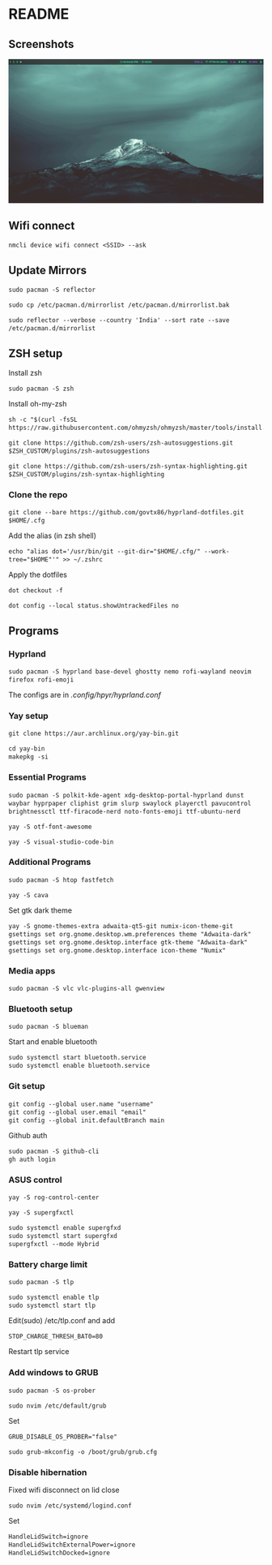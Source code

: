 # README

## Screenshots

![Screenshot 1](Screenshots/sshot1.png)

## Wifi connect

```
nmcli device wifi connect <SSID> --ask
```

## Update Mirrors

```
sudo pacman -S reflector
```

```
sudo cp /etc/pacman.d/mirrorlist /etc/pacman.d/mirrorlist.bak
```

```
sudo reflector --verbose --country 'India' --sort rate --save /etc/pacman.d/mirrorlist
```

## ZSH setup

Install zsh

```
sudo pacman -S zsh
```

Install oh-my-zsh

```
sh -c "$(curl -fsSL https://raw.githubusercontent.com/ohmyzsh/ohmyzsh/master/tools/install.sh)"
```

```
git clone https://github.com/zsh-users/zsh-autosuggestions.git $ZSH_CUSTOM/plugins/zsh-autosuggestions
```

```
git clone https://github.com/zsh-users/zsh-syntax-highlighting.git $ZSH_CUSTOM/plugins/zsh-syntax-highlighting
```

### Clone the repo

```
git clone --bare https://github.com/govtx86/hyprland-dotfiles.git $HOME/.cfg
```

Add the alias (in zsh shell)

```
echo "alias dot='/usr/bin/git --git-dir="$HOME/.cfg/" --work-tree="$HOME"'" >> ~/.zshrc
```

Apply the dotfiles

```
dot checkout -f
```

```
dot config --local status.showUntrackedFiles no
```

## Programs

### Hyprland

```
sudo pacman -S hyprland base-devel ghostty nemo rofi-wayland neovim firefox rofi-emoji
```

The configs are in *.config/hpyr/hyprland.conf*

### Yay setup

```
git clone https://aur.archlinux.org/yay-bin.git
```

```
cd yay-bin
makepkg -si
```

### Essential Programs

```
sudo pacman -S polkit-kde-agent xdg-desktop-portal-hyprland dunst waybar hyprpaper cliphist grim slurp swaylock playerctl pavucontrol brightnessctl ttf-firacode-nerd noto-fonts-emoji ttf-ubuntu-nerd
```

```
yay -S otf-font-awesome
```

```
yay -S visual-studio-code-bin
```

### Additional Programs

```
sudo pacman -S htop fastfetch
```

```
yay -S cava
```

Set gtk dark theme

```
yay -S gnome-themes-extra adwaita-qt5-git numix-icon-theme-git
gsettings set org.gnome.desktop.wm.preferences theme "Adwaita-dark"
gsettings set org.gnome.desktop.interface gtk-theme "Adwaita-dark"
gsettings set org.gnome.desktop.interface icon-theme "Numix"
```

### Media apps

```
sudo pacman -S vlc vlc-plugins-all gwenview
```

### Bluetooth setup

```
sudo pacman -S blueman
```

Start and enable bluetooth

```
sudo systemctl start bluetooth.service
sudo systemctl enable bluetooth.service
```

### Git setup

```
git config --global user.name "username"
git config --global user.email "email"
git config --global init.defaultBranch main
```

Github auth

```
sudo pacman -S github-cli
gh auth login
```

### ASUS control

```
yay -S rog-control-center
```

```
yay -S supergfxctl
```

```
sudo systemctl enable supergfxd
sudo systemctl start supergfxd
supergfxctl --mode Hybrid
```

### Battery charge limit

```
sudo pacman -S tlp
```

```
sudo systemctl enable tlp
sudo systemctl start tlp
```

Edit(sudo) /etc/tlp.conf and add

```
STOP_CHARGE_THRESH_BAT0=80
```

Restart tlp service

### Add windows to GRUB

```
sudo pacman -S os-prober
```

```
sudo nvim /etc/default/grub
```

Set

```
GRUB_DISABLE_OS_PROBER="false"
```

```
sudo grub-mkconfig -o /boot/grub/grub.cfg
```

### Disable hibernation

Fixed wifi disconnect on lid close

```
sudo nvim /etc/systemd/logind.conf
```

Set

```
HandleLidSwitch=ignore
HandleLidSwitchExternalPower=ignore
HandleLidSwitchDocked=ignore
```
